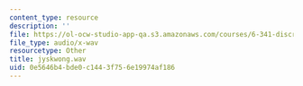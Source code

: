 ```yaml
---
content_type: resource
description: ''
file: https://ol-ocw-studio-app-qa.s3.amazonaws.com/courses/6-341-discrete-time-signal-processing-fall-2005/0e5646b4bde0c1443f756e19974af186_jyskwong.wav
file_type: audio/x-wav
resourcetype: Other
title: jyskwong.wav
uid: 0e5646b4-bde0-c144-3f75-6e19974af186
---
```

